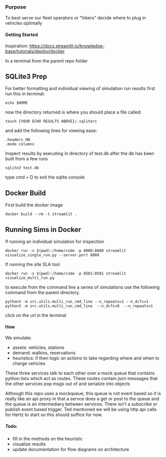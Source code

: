 ### Purpose

To best serve our fleet operators or "hikers" decide where to plug in vehicles optimally


#### Getting Started

Inspiration: https://docs.streamlit.io/knowledge-base/tutorials/deploy/docker

In a terminal from the parent repo folder

## SQLite3 Prep
For better formatting and individual viewing of simulation run results first run this in terminal:
```
echo $HOME
```
now the directory returned is where you should place a file called:
```
touch {YOUR ECHO RESULTS ABOVE}/.sqliterc
```
and add the following lines for viewing ease:
```
.headers ON
.mode columns
```

Inspect results by executing in directory of test.db after the db has been built from a few runs
```
sqlite3 test.db
```

type cmd + D to exit the sqlite console


## Docker Build

First build the docker image
```
docker build --rm -t streamlit .
```

## Running Sims in Docker

If running an individual simulation for inspection
```
docker run -v $(pwd):/home/code -p 8080:8080 streamlit visualize_single_run.py --server.port 8080
```

If running the site SLA tool
```
docker run -v $(pwd):/home/code -p 8501:8501 streamlit visualize_multi_run.py
```






to execute from the command line a series of simulations use the following command
from the parent directory.
```
python3 -m src.utils.multi_run_cmd_line --n_repeats=1 --n_dcfc=1
python3 -m src.utils.multi_run_cmd_line  --n_dcfc=0  --n_repeats=1
```

click on the url in the terminal


#### How

We simulate:
- assets: vehicles, stations
- demand: walkins, reservations
- heuristics: if then logic on actions to take regarding where and when to charge vehicles

These three services talk to each other over a mock queue that contains python lists which act as routes.
These routes contain json messages that the other services pop msgs out of and serialize into objects

Although this repo uses a mockqueue, this queue is not event based so it is really like an api proxy
in that a servce does a get or post to the queue and the queue is an intermediary between services.
There isn't a subscribe or publish event based trigger. Ted mentioned we will be using http api calls
for Hertz to start so this should suffice for now.

##### Todo:
- fill in the methods on the heuristic 
- visualize results
- update documentation for flow diagrams on architecture
